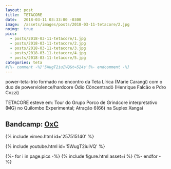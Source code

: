 ```yaml
---
layout: post
title:  TETACORE
date:   2018-03-11 03:33:00 -0300
image:  /assets/images/posts/2018-03-11-tetacore/2.jpg
noimg:  true
pics:
  - posts/2018-03-11-tetacore/1.jpg
  - posts/2018-03-11-tetacore/2.jpg
  - posts/2018-03-11-tetacore/3.jpg
  - posts/2018-03-11-tetacore/4.jpg
  - posts/2018-03-11-tetacore/5.jpg
categories: teta
#{%- comment -%}'5WugT2iuIVQ&t=524s'{%- endcomment -%}
---
```


[OxC]: https://odioconcentrado.bandcamp.com/album/demo-oxc "OxC"

power-teta-trio formado no encontro da Teta Lírica (Marie Carangi) com o duo de
powerviolence/hardcore Ódio Cöncentradö (Henrique Falcão e Pdro Cozzi)

TETACORE esteve em: Tour do Grupo Porco de Grindcore interpretativo (MG) no
Quilombo Experimental; Atração 6(66) na Suplex Xangai

Bandcamp: [OxC]
---

{% include vimeo.html id='257515140' %}

{% include youtube.html id='5WugT2iuIVQ' %}

{%- for i in page.pics -%}
  {% include figure.html asset=i %}
{%- endfor -%}
